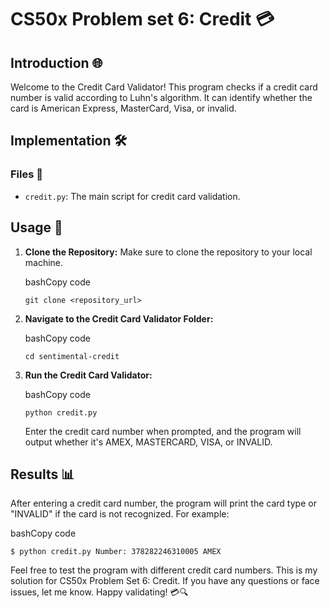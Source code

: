 CS50x Problem set 6: Credit  💳
=========================

Introduction 🌐
---------------

Welcome to the Credit Card Validator! This program checks if a credit card number is valid according to Luhn's algorithm. It can identify whether the card is American Express, MasterCard, Visa, or invalid.

Implementation 🛠️
------------------

### Files 📁

-   `credit.py`: The main script for credit card validation.

Usage 🚀
--------

1.  **Clone the Repository:** Make sure to clone the repository to your local machine.

    bashCopy code

    `git clone <repository_url>`

2.  **Navigate to the Credit Card Validator Folder:**

    bashCopy code

    `cd sentimental-credit`

3.  **Run the Credit Card Validator:**

    bashCopy code

    `python credit.py`

    Enter the credit card number when prompted, and the program will output whether it's AMEX, MASTERCARD, VISA, or INVALID.

Results 📊
----------

After entering a credit card number, the program will print the card type or "INVALID" if the card is not recognized. For example:

bashCopy code

`$ python credit.py Number: 378282246310005 AMEX`

Feel free to test the program with different credit card numbers. This is my solution for CS50x Problem Set 6: Credit. If you have any questions or face issues, let me know. Happy validating! 💳🔍
